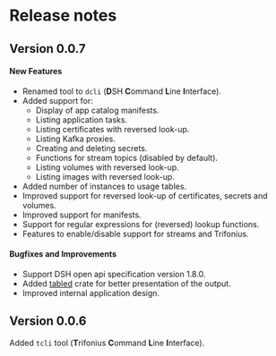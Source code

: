 # Release notes

## Version 0.0.7

#### New Features

* Renamed tool to `dcli` (**D**SH **C**ommand **L**ine **I**nterface).
* Added support for:
    * Display of app catalog manifests.
    * Listing application tasks.
    * Listing certificates with reversed look-up.
    * Listing Kafka proxies.
    * Creating and deleting secrets.
    * Functions for stream topics (disabled by default).
    * Listing volumes with reversed look-up.
    * Listing images with reversed look-up.
* Added number of instances to usage tables.
* Improved support for reversed look-up of certificates, secrets and volumes.
* Improved support for manifests.
* Support for regular expressions for (reversed) lookup functions.
* Features to enable/disable support for streams and Trifonius.

#### Bugfixes and Improvements

* Support DSH open api specification version 1.8.0.
* Added [tabled](https://github.com/zhiburt/tabled) crate for better presentation of the output.
* Improved internal application design.

## Version 0.0.6

Added `tcli` tool (**T**rifonius **C**ommand **L**ine **I**nterface).
